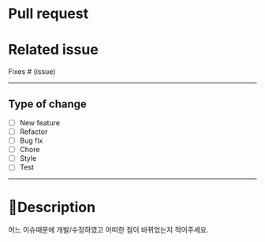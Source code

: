 # **Pull request**

# Related issue

Fixes # (issue)

---

## Type of change


- [ ] New feature
- [ ] Refactor
- [ ] Bug fix
- [ ] Chore
- [ ] Style
- [ ] Test

---

#  📝Description

어느 이슈때문에 개발/수정하였고 어떠한 점이 바뀌었는지 적어주세요.
